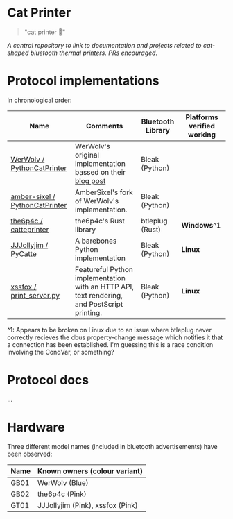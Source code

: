 # Cat Printer
> "cat printer 🥺"

*A central repository to link to documentation and projects related to cat-shaped bluetooth thermal printers. PRs encouraged.*

# Protocol implementations

In chronological order:

| Name                                                                                        | Comments                                                                                            | Bluetooth Library | Platforms verified working |
|---------------------------------------------------------------------------------------------|-----------------------------------------------------------------------------------------------------|-------------------|----------------------------|
| [WerWolv / PythonCatPrinter](https://github.com/WerWolv/PythonCatPrinter)                   | WerWolv's original implementation bassed on their [blog post](https://werwolv.net/blog/cat_printer) | Bleak (Python)    |                            |
| [amber-sixel / PythonCatPrinter](https://github.com/amber-sixel/PythonCatPrinter)           | AmberSixel's fork of WerWolv's implementation.                                                      | Bleak (Python)    |                            |
| [the6p4c / catteprinter](https://github.com/the6p4c/catteprinter)                           | the6p4c's Rust library                                                                              | btleplug (Rust)   | **Windows**^1              |
| [JJJollyjim / PyCatte](https://github.com/JJJollyjim/PyCatte)                               | A barebones Python implementation                                                                   | Bleak (Python)    | **Linux**                  |
| [xssfox / print_server.py](https://gist.github.com/xssfox/b911e0781a763d258d21262c5fdd2dec) | Featureful Python implementation with an HTTP API, text rendering, and PostScript printing.         | Bleak (Python)    | **Linux**                  |

^1: Appears to be broken on Linux due to an issue where btleplug never correctly
recieves the dbus property-change message which notifies it that a connection
has been established. I'm guessing this is a race condition involving the
CondVar, or something?

# Protocol docs

...

# Hardware

Three different model names (included in bluetooth advertisements) have been observed:

| Name | Known owners (colour variant)    |
|------|----------------------------------|
| GB01 | WerWolv (Blue)                   |
| GB02 | the6p4c (Pink)                   |
| GT01 | JJJollyjim (Pink), xssfox (Pink) |


